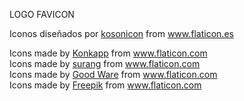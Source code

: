 LOGO FAVICON <div>Iconos diseñados por <a href="https://www.flaticon.es/autores/kosonicon" title="kosonicon">kosonicon</a> from <a href="https://www.flaticon.es/" title="Flaticon">www.flaticon.es</a></div>

<div>Icons made by <a href="https://www.flaticon.com/authors/konkapp" title="Konkapp">Konkapp</a> from <a href="https://www.flaticon.com/" title="Flaticon">www.flaticon.com</a></div>

<div>Icons made by <a href="https://www.flaticon.com/authors/surang" title="surang">surang</a> from <a href="https://www.flaticon.com/" title="Flaticon">www.flaticon.com</a></div>

<div>Icons made by <a href="https://www.flaticon.com/authors/good-ware" title="Good Ware">Good Ware</a> from <a href="https://www.flaticon.com/" title="Flaticon">www.flaticon.com</a></div>

<div>Icons made by <a href="https://www.freepik.com" title="Freepik">Freepik</a> from <a href="https://www.flaticon.com/" title="Flaticon">www.flaticon.com</a></div>
